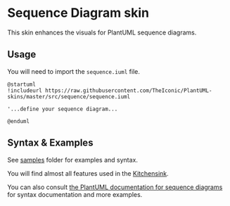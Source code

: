 # Sequence Diagram skin

This skin enhances the visuals for PlantUML sequence diagrams.

## Usage
You will need to import the `sequence.iuml` file.
```
@startuml
!includeurl https://raw.githubusercontent.com/TheIconic/PlantUML-skins/master/src/sequence/sequence.iuml

'...define your sequence diagram...

@enduml
```

## Syntax & Examples
See [samples](samples) folder for examples and syntax.

You will find almost all features used in the [Kitchensink](samples/Kitchensink.puml).

You can also consult [the PlantUML documentation for sequence diagrams](https://plantuml.com/sequence-diagram)
for syntax documentation and more examples.
